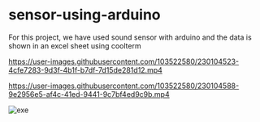 # sensor-using-arduino

For this project, we have used sound sensor with arduino and the data is shown in an excel sheet using coolterm


https://user-images.githubusercontent.com/103522580/230104523-4cfe7283-9d3f-4b1f-b7df-7d15de281d12.mp4



https://user-images.githubusercontent.com/103522580/230104588-9e2956e5-af4c-41ed-9441-9c7bf4ed9c9b.mp4

![exe](https://user-images.githubusercontent.com/103522580/230104887-4616c0ae-bcef-4a49-b035-45f566fe3875.png)
